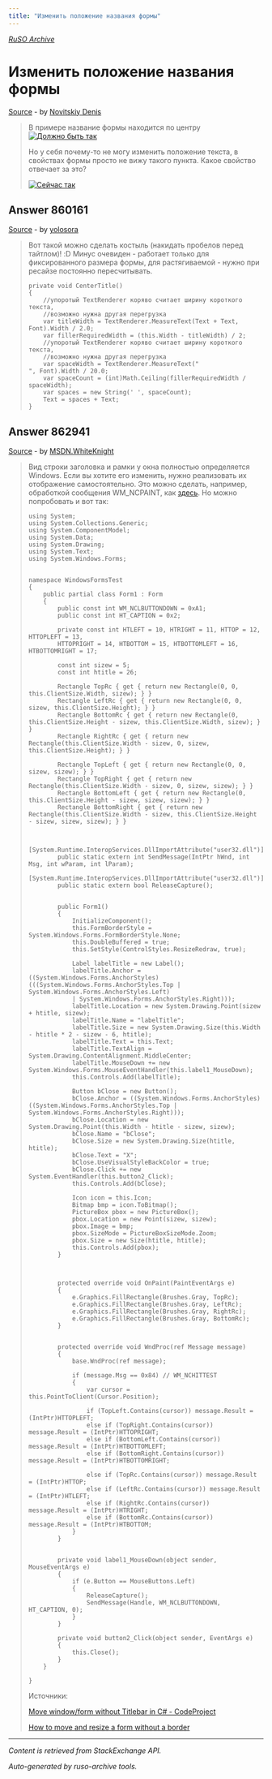 ```yaml
---
title: "Изменить положение названия формы"
---
```

<p><i><a href="https://github.com/MSDN-WhiteKnight/ruso-archive/">RuSO Archive</a></i></p>
<h1>Изменить положение названия формы</h1>
<p><a href="https://ru.stackoverflow.com/questions/860084/%d0%98%d0%b7%d0%bc%d0%b5%d0%bd%d0%b8%d1%82%d1%8c-%d0%bf%d0%be%d0%bb%d0%be%d0%b6%d0%b5%d0%bd%d0%b8%d0%b5-%d0%bd%d0%b0%d0%b7%d0%b2%d0%b0%d0%bd%d0%b8%d1%8f-%d1%84%d0%be%d1%80%d0%bc%d1%8b">Source</a> - by <a href="https://ru.stackoverflow.com/users/255789/novitskiy-denis">Novitskiy Denis</a></p>
<blockquote>
<p>В примере название формы находится по центру
<a href="https://i.stack.imgur.com/zwYnq.png" rel="nofollow noreferrer"><img src="https://i.stack.imgur.com/zwYnq.png" alt="Должно быть так"></a></p>

<p>Но у себя почему-то не могу изменить положение текста, в свойствах формы просто не вижу такого пункта. Какое свойство отвечает за это?</p>

<p><a href="https://i.stack.imgur.com/7tSgB.png" rel="nofollow noreferrer"><img src="https://i.stack.imgur.com/7tSgB.png" alt="Сейчас так"></a></p>

</blockquote>
<h2>Answer 860161</h2>
<p><a href="https://ru.stackoverflow.com/a/860161/">Source</a> - by <a href="https://ru.stackoverflow.com/users/235621/yolosora">yolosora</a></p>
<blockquote>
<p>Вот такой можно сделать костыль (накидать пробелов перед тайтлом)! :D Минус очевиден - работает только для фиксированного размера формы, для растягиваемой - нужно при ресайзе постоянно пересчитывать.</p>

<pre><code>private void CenterTitle()
{
    //упоротый TextRenderer коряво считает ширину короткого текста, 
    //возможно нужна другая перегрузка
    var titleWidth = TextRenderer.MeasureText(Text + Text, Font).Width / 2.0;
    var fillerRequiredWidth = (this.Width - titleWidth) / 2;
    //упоротый TextRenderer коряво считает ширину короткого текста, 
    //возможно нужна другая перегрузка
    var spaceWidth = TextRenderer.MeasureText("                    ", Font).Width / 20.0;
    var spaceCount = (int)Math.Ceiling(fillerRequiredWidth / spaceWidth);
    var spaces = new String(' ', spaceCount);
    Text = spaces + Text;
}
</code></pre>

</blockquote>
<h2>Answer 862941</h2>
<p><a href="https://ru.stackoverflow.com/a/862941/">Source</a> - by <a href="https://ru.stackoverflow.com/users/240512/msdn-whiteknight">MSDN.WhiteKnight</a></p>
<blockquote>
<p>Вид строки заголовка и рамки у окна полностью определяется Windows. Если вы хотите его изменить, нужно реализовать их отображение самостоятельно. Это можно сделать, например, обработкой сообщения WM_NCPAINT, как <a href="https://ru.stackoverflow.com/questions/649179/%D0%9A%D0%B0%D0%BA-%D0%B8%D0%B7%D0%BC%D0%B5%D0%BD%D0%B8%D1%82%D1%8C-%D1%86%D0%B2%D0%B5%D1%82-%D1%84%D1%80%D0%B5%D0%B9%D0%BC%D0%B0/652269#652269">здесь</a>. Но можно попробовать и вот так:</p>

<pre><code>using System;
using System.Collections.Generic;
using System.ComponentModel;
using System.Data;
using System.Drawing;
using System.Text;
using System.Windows.Forms;    


namespace WindowsFormsTest
{
    public partial class Form1 : Form
    {
        public const int WM_NCLBUTTONDOWN = 0xA1;
        public const int HT_CAPTION = 0x2;

        private const int HTLEFT = 10, HTRIGHT = 11, HTTOP = 12,  HTTOPLEFT = 13,
        HTTOPRIGHT = 14, HTBOTTOM = 15, HTBOTTOMLEFT = 16, HTBOTTOMRIGHT = 17;

        const int sizew = 5;
        const int htitle = 26;

        Rectangle TopRc { get { return new Rectangle(0, 0, this.ClientSize.Width, sizew); } }
        Rectangle LeftRc { get { return new Rectangle(0, 0, sizew, this.ClientSize.Height); } }
        Rectangle BottomRc { get { return new Rectangle(0, this.ClientSize.Height - sizew, this.ClientSize.Width, sizew); } }
        Rectangle RightRc { get { return new Rectangle(this.ClientSize.Width - sizew, 0, sizew, this.ClientSize.Height); } }

        Rectangle TopLeft { get { return new Rectangle(0, 0, sizew, sizew); } }
        Rectangle TopRight { get { return new Rectangle(this.ClientSize.Width - sizew, 0, sizew, sizew); } }
        Rectangle BottomLeft { get { return new Rectangle(0, this.ClientSize.Height - sizew, sizew, sizew); } }
        Rectangle BottomRight { get { return new Rectangle(this.ClientSize.Width - sizew, this.ClientSize.Height - sizew, sizew, sizew); } }


        [System.Runtime.InteropServices.DllImportAttribute("user32.dll")]
        public static extern int SendMessage(IntPtr hWnd, int Msg, int wParam, int lParam);
        [System.Runtime.InteropServices.DllImportAttribute("user32.dll")]
        public static extern bool ReleaseCapture();


        public Form1()
        {
            InitializeComponent();
            this.FormBorderStyle = System.Windows.Forms.FormBorderStyle.None;            
            this.DoubleBuffered = true;
            this.SetStyle(ControlStyles.ResizeRedraw, true);

            Label labelTitle = new Label();
            labelTitle.Anchor = ((System.Windows.Forms.AnchorStyles)(((System.Windows.Forms.AnchorStyles.Top | System.Windows.Forms.AnchorStyles.Left)
            | System.Windows.Forms.AnchorStyles.Right)));            
            labelTitle.Location = new System.Drawing.Point(sizew + htitle, sizew);
            labelTitle.Name = "labelTitle";
            labelTitle.Size = new System.Drawing.Size(this.Width - htitle * 2 - sizew - 6, htitle);            
            labelTitle.Text = this.Text;
            labelTitle.TextAlign = System.Drawing.ContentAlignment.MiddleCenter;
            labelTitle.MouseDown += new System.Windows.Forms.MouseEventHandler(this.label1_MouseDown);
            this.Controls.Add(labelTitle);

            Button bClose = new Button();
            bClose.Anchor = ((System.Windows.Forms.AnchorStyles)((System.Windows.Forms.AnchorStyles.Top | System.Windows.Forms.AnchorStyles.Right)));
            bClose.Location = new System.Drawing.Point(this.Width - htitle - sizew, sizew);
            bClose.Name = "bClose";
            bClose.Size = new System.Drawing.Size(htitle, htitle);            
            bClose.Text = "X";
            bClose.UseVisualStyleBackColor = true;
            bClose.Click += new System.EventHandler(this.button2_Click);
            this.Controls.Add(bClose);

            Icon icon = this.Icon;
            Bitmap bmp = icon.ToBitmap();
            PictureBox pbox = new PictureBox();
            pbox.Location = new Point(sizew, sizew);
            pbox.Image = bmp;
            pbox.SizeMode = PictureBoxSizeMode.Zoom;
            pbox.Size = new Size(htitle, htitle);
            this.Controls.Add(pbox);
        }



        protected override void OnPaint(PaintEventArgs e) 
        {
            e.Graphics.FillRectangle(Brushes.Gray, TopRc);
            e.Graphics.FillRectangle(Brushes.Gray, LeftRc);
            e.Graphics.FillRectangle(Brushes.Gray, RightRc);
            e.Graphics.FillRectangle(Brushes.Gray, BottomRc);
        }


        protected override void WndProc(ref Message message)
        {
            base.WndProc(ref message);

            if (message.Msg == 0x84) // WM_NCHITTEST
            {
                var cursor = this.PointToClient(Cursor.Position);

                if (TopLeft.Contains(cursor)) message.Result = (IntPtr)HTTOPLEFT;
                else if (TopRight.Contains(cursor)) message.Result = (IntPtr)HTTOPRIGHT;
                else if (BottomLeft.Contains(cursor)) message.Result = (IntPtr)HTBOTTOMLEFT;
                else if (BottomRight.Contains(cursor)) message.Result = (IntPtr)HTBOTTOMRIGHT;

                else if (TopRc.Contains(cursor)) message.Result = (IntPtr)HTTOP;
                else if (LeftRc.Contains(cursor)) message.Result = (IntPtr)HTLEFT;
                else if (RightRc.Contains(cursor)) message.Result = (IntPtr)HTRIGHT;
                else if (BottomRc.Contains(cursor)) message.Result = (IntPtr)HTBOTTOM;
            }
        }


        private void label1_MouseDown(object sender, MouseEventArgs e)
        {
            if (e.Button == MouseButtons.Left)
            {
                ReleaseCapture();
                SendMessage(Handle, WM_NCLBUTTONDOWN, HT_CAPTION, 0);
            }
        }

        private void button2_Click(object sender, EventArgs e)
        {
            this.Close();
        }
    }

}
</code></pre>

<p>Источники:</p>

<p><a href="https://www.codeproject.com/Articles/11114/Move-window-form-without-Titlebar-in-C" rel="nofollow noreferrer">Move window/form without Titlebar in C# - CodeProject</a></p>

<p><a href="https://stackoverflow.com/a/32261547/8674428">How to move and resize a form without a border</a></p>

</blockquote>
<hr/>
<p><i>Content is retrieved from StackExchange API. </i></p>
<p><i>Auto-generated by ruso-archive tools. </i></p>
